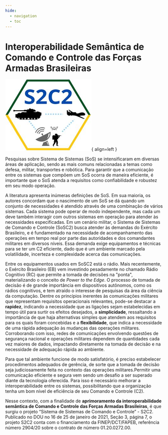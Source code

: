 ```yaml
---
hide:
  - navigation
  - toc
---
```

# Interoperabilidade Semântica de Comando e Controle das Forças Armadas Brasileiras

![](img/s2c2logo.png){ align=left }

Pesquisas sobre Sistema de Sistemas (SoS) se intensificaram em diversas áreas de aplicação, sendo as mais comuns relacionadas a temas como defesa, militar, transportes e robótica. Para garantir que a comunicação entre os sistemas que
compõem um SoS ocorra de maneira eficiente, é importante que o SoS atenda a requisitos como confiabilidade e robustez em seu modo operação.

A literatura apresenta inúmeras definições de SoS. Em sua maioria, os autores concordam que o nascimento de um SoS se dá quando um conjunto de necessidades é atendido através de uma combinação de vários sistemas. Cada sistema pode operar de 
modo independente, mas cada um deve também interagir com outros sistemas em operação para atender às necessidades especificadas. Em um cenário militar, o Sistema de Sistemas de Comando e Controle (SoSC2) busca atender às demandas do Exército Brasileiro, e é fundamentado na necessidade de acompanhamento das operações em tempo real por parte das autoridades e dos comandantes militares em diversos níveis. Essa demanda exige equipamentos e técnicas para se ter um
C2 eficiente, dado que é um ambiente marcado pela volatilidade, incerteza e complexidade acerca das comunicações.

Entre os equipamentos usados em SoSC2 está o rádio. Mais recentemente, o Exército Brasileiro (EB) vem investindo pesadamente no chamado Rádio Cognitivo (RC) que permite a tomada de decisões na "ponta", materializando o conceito de *Power to the Edge*. O processo de tomada de decisão é de grande importância em dispositivos autônomos, como os rádios
cognitivos, e tem atraído o interesse de pesquisas da área da ciência da computação. Dentre os princípios inerentes às comunicações militares que representam requisitos operacionais relevantes, pode-se destacar a **rapidez**, indicando
a necessidade que as ligações sejam estabelecidas em tempo útil para surtir os efeitos desejados, a **simplicidade**, ressaltando a importância de que haja alternativas simples que atendem aos requisitos para os quais foram concebidas e a **flexibilidade**, que indica a necessidade de uma rápida adequação às mudanças das operações militares. Corroborando
com isso, redes de comunicações envolvendo questões de segurança nacional e operações militares dependem de quantidades cada vez maiores de dados, impactando diretamente na tomada de decisão e na necessidade de adequação rápida ao ambiente.

Para que tal ambiente funcione de modo satisfatório, é preciso estabelecer procedimentos adequados de gerência, de sorte que a tomada de decisão seja judiciosamente feita no contexto das operações militares.Permitir uma comunicação eficiente e segura vem sendo um desafio a ser superado diante da tecnologia oferecida. Para isso é necessário melhorar a interoperabilidade entre os sistemas, possibilitando que a organização tenha um bom nível de eficiência de seu Comando e Controle (C2). 

Nesse contexto, com a finalidade de **aprimoramento da interoperabilidade semântica de Comando e Controle das Forças Armadas Brasileiras**, é que surgiu o projeto “Sistema de Sistemas de Comando e Controle” - S2C2. Publicado no DOU no 16 de 25 de janeiro de 2021, Seção 3, página 7, o projeto S2C2 conta com o financiamento da FINEP/DCT/FAPEB, referência número 2904/20 sobre o contrato de número 01.20.0272.00.

